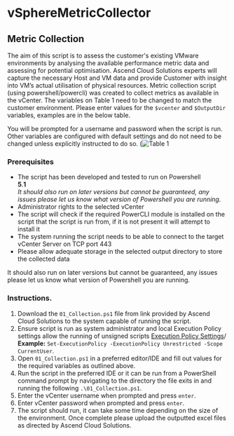 # vSphereMetricCollector

## Metric Collection
The aim of this script is to assess the customer's existing VMware
environments by analysing the available performance metric data and assessing for potential optimisation. 
Ascend Cloud Solutions experts will capture the necessary Host and VM data and provide
Customer with insight into VM’s actual utilisation of physical resources.
Metric collection script (using powershell/powercli) was created to
collect metrics as available in the vCenter. The variables on Table 1
need to be changed to match the customer environment. Please enter values for the `$vcenter` and `$OutputDir` variables, examples are in the below table.

You will be prompted for a username and password when the script is run. Other variables are configured with default settings and do not need to be changed unless explicitly instructed to do so. 
(![Table 1](https://github.com/user-attachments/assets/35fd7e69-b063-4507-aa3c-b57de058a9a6)

### Prerequisites 
- The script has been developed and tested to run on Powershell\
**5**.**1**\
*It should also run on later versions but cannot be guaranteed, any issues please let us know what version of Powershell you are running.*
- Administrator rights to the selected vCenter
- The script will check if the required PowerCLI module is installed on the script that the script is run from, if it is not present it will attempt to install it
- The system running the script needs to be able to connect to the target vCenter Server on TCP port 443
- Please allow adequate storage in the selected output directory to store the collected data

It should also run on later versions but cannot be guaranteed, any issues please let us know what version of Powershell you are running.

### Instructions.
1. Download the `01_Collection.ps1` file from link provided by Ascend Cloud Solutions to the system capable of running the script.
2. Ensure script is run as system administrator and local Execution Policy settings allow the running of unsigned scripts [Execution Policy Settings](https://learn.microsoft.com/en-us/powershell/module/microsoft.powershell.core/about/about_execution_policies?view=powershell-7.4)/ **Example:** `Set-ExecutionPolicy -ExecutionPolicy Unrestricted -Scope CurrentUser`.
3. Open `01_Collection.ps1` in a preferred editor/IDE and fill out values for the required variables as outlined above.
4. Run the script in the preferred IDE or it can be run from a PowerShell command prompt by navigating to the directory the file exits in and running the following `.\01_Collection.ps1`.
5. Enter the vCenter username when prompted and press `enter`.
6. Enter vCenter password when prompted and press `enter`.
7. The script should run, it can take some time depending on the size of the environment. Once complete please upload the outputted excel files as directed by Ascend Cloud Solutions.
   
